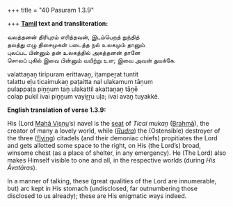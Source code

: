 +++
title = "40 Pasuram 1.3.9"

+++
**[Tamil](/definition/tamil#history "show Tamil definitions") text and transliteration:**

வலத்தனன் திரிபுரம் எரித்தவன், இடம்பெறத் துந்தித்  
தலத்து எழு திசைமுகன் படைத்த நல் உலகமும் தானும்  
புலப்பட பின்னும் தன் உலகத்தில் அகத்தனன் தானே  
சொலப் புகில் இவை பின்னும் வயிற்று உள; இவை அவன் துயக்கே.

valattaṉaṉ tiripuram erittavaṉ, iṭampeṟat tuntit  
talattu eḻu ticaimukaṉ paṭaitta nal ulakamum tāṉum  
pulappaṭa piṉṉum taṉ ulakattil akattaṉaṉ tāṉē  
colap pukil ivai piṉṉum vayiṟṟu uḷa; ivai avaṉ tuyakkē.

**English translation of verse 1.3.9:**

His (Lord [Mahā Viṣṇu](/definition/mahavishnu#vaishnavism "show Mahā Viṣṇu definitions")’s) navel is the [seat](/definition/seat#history "show seat definitions") of *Ticai mukaṉ* ([Brahmā](/definition/brahma#vaishnavism "show Brahmā definitions")), the creator of many a lovely world, while (*[Rudra](/definition/rudra#vaishnavism "show Rudra definitions")*) the (Ostensible) destroyer of the three ([flying](/definition/flying#history "show flying definitions")) citadels (and their demoniac chiefs) propitiates the Lord and gets allotted some space to the right, on His (the Lord’s) broad, winsome chest (as a place of shelter, in any emergency). He (The Lord) also makes Himself visible to one and all, in the respective worlds (during *His Āvatāras*).

In a manner of talking, these (great qualities of the Lord are innumerable, but) arc kept in His stomach (undisclosed, far outnumbering those disclosed to us already); these are His enigmatic ways indeed.


